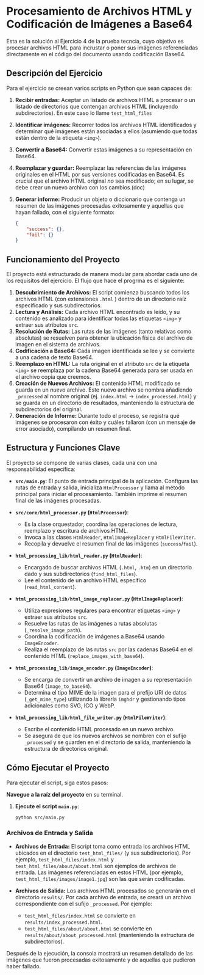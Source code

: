 # Procesamiento de Archivos HTML y Codificación de Imágenes a Base64

Esta es la solución al Ejercicio 4 de la prueba tecncia, cuyo objetivo es procesar archivos HTML para incrustar o poner sus imágenes referenciadas directamente en el código del documento usando codificación Base64.

## Descripción del Ejercicio

Para el ejercicio se creean varios scripts en Python que sean capaces de:

1. **Recibir entradas:** Aceptar un listado de archivos HTML a procesar o un listado de directorios que contengan archivos HTML (incluyendo subdirectorios). En este caso lo llame `test_html_files`
2. **Identificar imágenes:** Recorrer todos los archivos HTML identificados y determinar qué imágenes están asociadas a ellos (asumiendo que todas están dentro de la etiqueta `<img>`).
3. **Convertir a Base64:** Convertir estas imágenes a su representación en Base64.
4. **Reemplazar y guardar:** Reemplazar las referencias de las imágenes originales en el HTML por sus versiones codificadas en Base64. Es crucial que el archivo HTML original *no* sea modificado; en su lugar, se debe crear un nuevo archivo con los cambios.(doc)
5. **Generar informe:** Producir un objeto o diccionario que contenga un resumen de las imágenes procesadas exitosamente y aquellas que hayan fallado, con el siguiente formato:

   ```json
   {
       "success": {},
       "fail": {}
   }
   ```

## Funcionamiento del Proyecto

El proyecto está estructurado de manera modular para abordar cada uno de los requisitos del ejercicio. El flujo que hace el progrma es el siguiente:

1. **Descubrimiento de Archivos:** El script comienza buscando todos los archivos HTML (con extensiones `.html` ) dentro de un directorio raíz especificado y sus subdirectorios.
2. **Lectura y Análisis:** Cada archivo HTML encontrado es leído, y su contenido es analizado para identificar todas las etiquetas `<img>` y extraer sus atributos `src`.
3. **Resolución de Rutas:** Las rutas de las imágenes (tanto relativas como absolutas) se resuelven para obtener la ubicación física del archivo de imagen en el sistema de archivos.
4. **Codificación a Base64:** Cada imagen identificada se lee y se convierte a una cadena de texto Base64.
5. **Reemplazo en HTML:** La ruta original en el atributo `src` de la etiqueta `<img>` se reemplaza por la cadena Base64 generada para ser usada en el archivo copia que creemos.
6. **Creación de Nuevos Archivos:** El contenido HTML modificado se guarda en un *nuevo* archivo. Este nuevo archivo se nombra añadiendo `_processed` al nombre original (ej. `index.html` -> `index_processed.html`) y se guarda en un directorio de resultados, manteniendo la estructura de subdirectorios del original.
7. **Generación de Informe:** Durante todo el proceso, se registra qué imágenes se procesaron con éxito y cuáles fallaron (con un mensaje de error asociado), compilando un resumen final.

## Estructura y Funciones Clave

El proyecto se compone de varias clases, cada una con una responsabilidad específica:

* **`src/main.py`**: El punto de entrada principal de la aplicación. Configura las rutas de entrada y salida, inicializa `HtmlProcessor` y llama al método principal para iniciar el procesamiento. También imprime el resumen final de las imágenes procesadas.
* **`src/core/html_processor.py` (`HtmlProcessor`)**:

  * Es la clase orquestador, coordina las operaciones de lectura, reemplazo y escritura de archivos HTML.
  * Invoca a las clases `HtmlReader`, `HtmlImageReplacer` y `HtmlFileWriter`.
  * Recopila y devuelve el resumen final de las imágenes (`success`/`fail`).
* **`html_processing_lib/html_reader.py` (`HtmlReader`)**:

  * Encargado de buscar archivos HTML (`.html`, `.htm`) en un directorio dado y sus subdirectorios (`find_html_files`).
  * Lee el contenido de un archivo HTML específico (`read_html_content`).
* **`html_processing_lib/html_image_replacer.py` (`HtmlImageReplacer`)**:

  * Utiliza expresiones regulares para encontrar etiquetas `<img>` y extraer sus atributos `src`.
  * Resuelve las rutas de las imágenes a rutas absolutas (`_resolve_image_path`).
  * Coordina la codificación de imágenes a Base64 usando `ImageEncoder`.
  * Realiza el reemplazo de las rutas `src` por las cadenas Base64 en el contenido HTML (`replace_images_with_base64`).
* **`html_processing_lib/image_encoder.py` (`ImageEncoder`)**:

  * Se encarga de convertir un archivo de imagen a su representación Base64 (`image_to_base64`).
  * Determina el tipo MIME de la imagen para el prefijo URI de datos (`_get_mime_type`) utilizando la librería `imghdr` y gestionando tipos adicionales como SVG, ICO y WebP.
* **`html_processing_lib/html_file_writer.py` (`HtmlFileWriter`)**:

  * Escribe el contenido HTML procesado en un nuevo archivo.
  * Se asegura de que los nuevos archivos se nombren con el sufijo `_processed` y se guarden en el directorio de salida, manteniendo la estructura de directorios original.

## Cómo Ejecutar el Proyecto

Para ejecutar el script, siga estos pasos:

**Navegue a la raíz del proyecto** en su terminal.

1. **Ejecute el script `main.py`**:

   ```bash
   python src/main.py
   ```

### Archivos de Entrada y Salida

* **Archivos de Entrada:** El script toma como entrada los archivos HTML ubicados en el directorio `test_html_files/` (y sus subdirectorios). Por ejemplo, `test_html_files/index.html` y `test_html_files/about/about.html` son ejemplos de archivos de entrada.
  Las imágenes referenciadas en estos HTML (por ejemplo, `test_html_files/images/image1.jpg`) son las que serán codificadas.
* **Archivos de Salida:** Los archivos HTML procesados se generarán en el directorio `results/`. Por cada archivo de entrada, se creará un archivo correspondiente con el sufijo `_processed`. Por ejemplo:

  * `test_html_files/index.html` se convierte en `results/index_processed.html`.
  * `test_html_files/about/about.html` se convierte en `results/about/about_processed.html` (manteniendo la estructura de subdirectorios).

Después de la ejecución, la consola mostrará un resumen detallado de las imágenes que fueron procesadas exitosamente y de aquellas que pudieron haber fallado.
